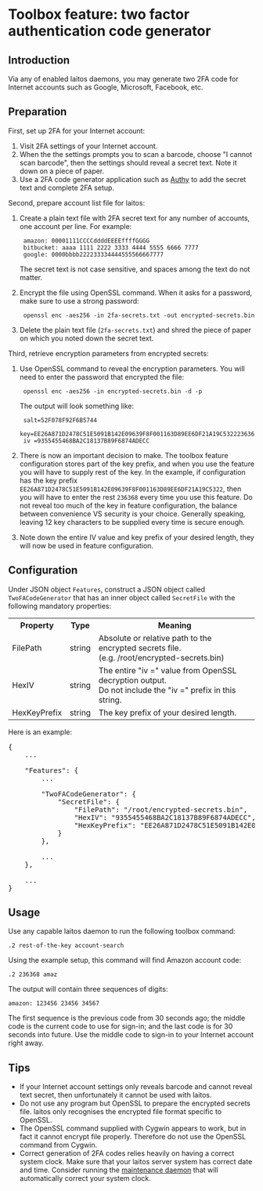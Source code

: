 # Toolbox feature: two factor authentication code generator

## Introduction
Via any of enabled laitos daemons, you may generate two 2FA code for Internet accounts such as Google, Microsoft,
Facebook, etc.

## Preparation
First, set up 2FA for your Internet account:
1. Visit 2FA settings of your Internet account.
2. When the the settings prompts you to scan a barcode, choose "I cannot scan barcode", then the settings should reveal
   a secret text. Note it down on a piece of paper.
3. Use a 2FA code generator application such as [Authy](https://authy.com/features/) to add the secret text and complete
   2FA setup.

Second, prepare account list file for laitos:
1. Create a plain text file with 2FA secret text for any number of accounts, one account per line. For example:

        amazon: 00001111CCCCddddEEEEffffGGGG
        bitbucket: aaaa 1111 2222 3333 4444 5555 6666 7777
        google: 0000bbbb222233334444555566667777

   The secret text is not case sensitive, and spaces among the text do not matter.
2. Encrypt the file using OpenSSL command. When it asks for a password, make sure to use a strong password:

        openssl enc -aes256 -in 2fa-secrets.txt -out encrypted-secrets.bin
3. Delete the plain text file (`2fa-secrets.txt`) and shred the piece of paper on which you noted down the secret text.

Third, retrieve encryption parameters from encrypted secrets:
1. Use OpenSSL command to reveal the encryption parameters. You will need to enter the password that encrypted the file:

        openssl enc -aes256 -in encrypted-secrets.bin -d -p

   The output will look something like:

        salt=52F078F92F6B5744
        key=EE26A871D2478C51E5091B142E09639F8F001163D89EE6DF21A19C5322236368
        iv =9355455468BA2C18137B89F6874ADECC
2. There is now an important decision to make. The toolbox feature configuration stores part of the key prefix, and when
   you use the feature you will have to supply rest of the key. In the example, if configuration has the key prefix
   `EE26A871D2478C51E5091B142E09639F8F001163D89EE6DF21A19C5322`, then you will have to enter the rest `236368` every
   time you use this feature. Do not reveal too much of the key in feature configuration, the balance between
   convenience VS security is your choice. Generally speaking, leaving 12 key characters to be supplied every time is
   secure enough.
3. Note down the entire IV value and key prefix of your desired length, they will now be used in feature configuration.

## Configuration
Under JSON object `Features`, construct a JSON object called `TwoFACodeGenerator` that has an inner object called
`SecretFile` with the following mandatory properties:
<table>
<tr>
    <th>Property</th>
    <th>Type</th>
    <th>Meaning</th>
</tr>
<tr>
    <td>FilePath</td>
    <td>string</td>
    <td>
        Absolute or relative path to the encrypted secrets file.<br>
        (e.g. /root/encrypted-secrets.bin)
    </td>
</tr>
<tr>
    <td>HexIV</td>
    <td>string</td>
    <td>
        The entire "iv =" value from OpenSSL decryption output.<br/>
        Do not include the "iv =" prefix in this string.
    </td>
</tr>
<tr>
    <td>HexKeyPrefix</td>
    <td>string</td>
    <td>The key prefix of your desired length.</td>
</tr>
</table>

Here is an example:
<pre>
{
    ...

    "Features": {
        ...

        "TwoFACodeGenerator": {
            "SecretFile": {
                "FilePath": "/root/encrypted-secrets.bin",
                "HexIV": "9355455468BA2C18137B89F6874ADECC",
                "HexKeyPrefix": "EE26A871D2478C51E5091B142E09639F8F001163D89EE6DF21A19C5322"
            }
        },

        ...
    },

    ...
}
</pre>

## Usage
Use any capable laitos daemon to run the following toolbox command:

    .2 rest-of-the-key account-search

Using the example setup, this command will find Amazon account code:

    .2 236368 amaz

The output will contain three sequences of digits:

    amazon: 123456 23456 34567

The first sequence is the previous code from 30 seconds ago; the middle code is the current code to use for sign-in; and
the last code is for 30 seconds into future. Use the middle code to sign-in to your Internet account right away.

## Tips
- If your Internet account settings only reveals barcode and cannot reveal text secret, then unfortunately it cannot be
  used with laitos.
- Do not use any program but OpenSSL to prepare the encrypted secrets file. laitos only recognises the encrypted file
  format specific to OpenSSL.
- The OpenSSL command supplied with Cygwin appears to work, but in fact it cannot encrypt file properly. Therefore do
  not use the OpenSSL command from Cygwin.
- Correct generation of 2FA codes relies heavily on having a correct system clock. Make sure that your laitos server
  system has correct date and time. Consider running the [maintenance daemon](https://github.com/HouzuoGuo/laitos/wiki/Daemon:-system-maintenance)
  that will automatically correct your system clock.